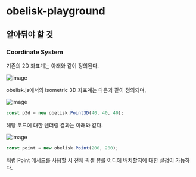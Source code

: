 # obelisk-playground

## 알아둬야 할 것

### Coordinate System

기존의 2D 좌표계는 아래와 같이 정의된다.

![image](https://user-images.githubusercontent.com/23455736/114571643-cbf66880-9cb1-11eb-94d5-831a6e6abce8.png)

obelisk.js에서의 isometric 3D 좌표계는 다음과 같이 정의되며,

![image](https://user-images.githubusercontent.com/23455736/114572424-6f477d80-9cb2-11eb-9941-f4a9bf586f34.png)

```javascript
const p3d = new obelisk.Point3D(40, 40, 40);
```

해당 코드에 대한 렌더링 결과는 아래와 같다.

![image](https://user-images.githubusercontent.com/23455736/114572477-7c646c80-9cb2-11eb-9466-cce0309cba52.png)

```javascript
const point = new obelisk.Point(200, 200);
```

처럼 Point 메서드를 사용할 시 전체 픽셀 뷰를 어디에 배치할지에 대한 설정이 가능하다.
